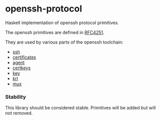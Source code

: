 # openssh-protocol

Haskell implementation of openssh protocol primitives.

The openssh primitives are defined in [RFC4251](https://www.ietf.org/rfc/rfc4251.txt).

They are used by various parts of the openssh toolchain:
 - [ssh](https://github.com/openssh/openssh-portable/blob/master/PROTOCOL)
 - [certificates](https://github.com/openssh/openssh-portable/blob/master/PROTOCOL.certkey)
 - [agent](https://github.com/openssh/openssh-portable/blob/master/PROTOCOL.agent)
 - [certkeys](https://github.com/openssh/openssh-portable/blob/master/PROTOCOL.certkeys)
 - [key](https://github.com/openssh/openssh-portable/blob/master/PROTOCOL.key)
 - [krl](https://github.com/openssh/openssh-portable/blob/master/PROTOCOL.krl)
 - [mux](https://github.com/openssh/openssh-portable/blob/master/PROTOCOL.mux)

### Stability

This library should be considered stable. Primitives will
be added but will not removed.
